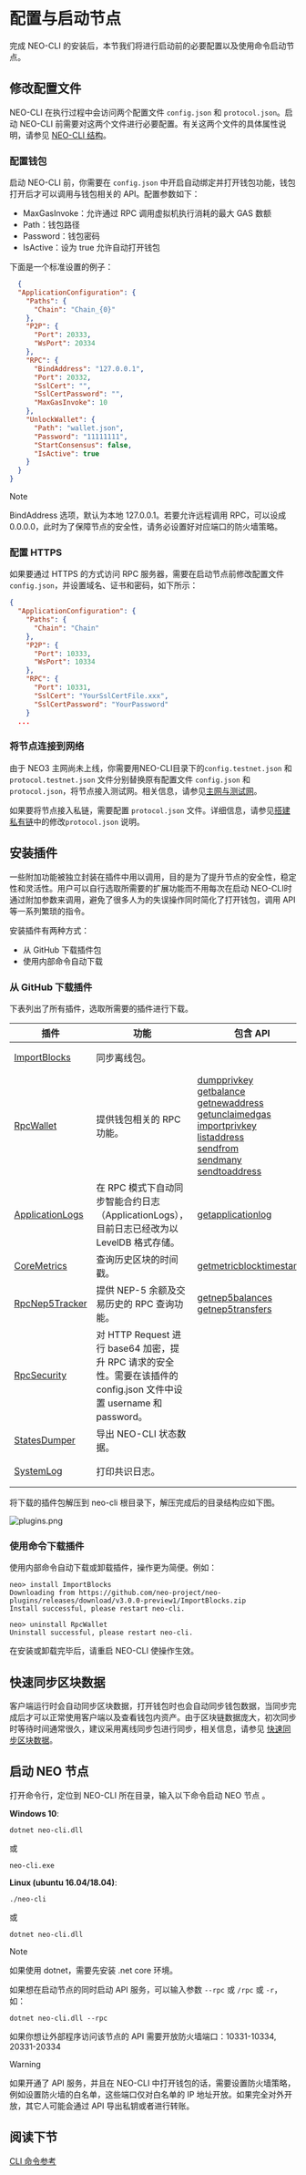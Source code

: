 # 配置与启动节点

完成 NEO-CLI 的安装后，本节我们将进行启动前的必要配置以及使用命令启动节点。

## 修改配置文件

NEO-CLI 在执行过程中会访问两个配置文件 `config.json` 和 `protocol.json`。启动 NEO-CLI 前需要对这两个文件进行必要配置。有关这两个文件的具体属性说明，请参见 [NEO-CLI 结构](../../tooldev/neo_cli_structure.md)。

### 配置钱包

启动 NEO-CLI 前，你需要在 `config.json` 中开启自动绑定并打开钱包功能，钱包打开后才可以调用与钱包相关的 API。配置参数如下：

- MaxGasInvoke：允许通过 RPC 调用虚拟机执行消耗的最大 GAS 数额
- Path：钱包路径
- Password：钱包密码
- IsActive：设为 true 允许自动打开钱包

下面是一个标准设置的例子：

```json
  {
  "ApplicationConfiguration": {
    "Paths": {
      "Chain": "Chain_{0}"
    },
    "P2P": {
      "Port": 20333,
      "WsPort": 20334
    },
    "RPC": {
      "BindAddress": "127.0.0.1",
      "Port": 20332,
      "SslCert": "",
      "SslCertPassword": "",
      "MaxGasInvoke": 10
    },
    "UnlockWallet": {
      "Path": "wallet.json",
      "Password": "11111111",
      "StartConsensus": false,
      "IsActive": true
    }
  }
}
```

> [!Note]
>
> BindAddress 选项，默认为本地 127.0.0.1。若要允许远程调用 RPC，可以设成 0.0.0.0，此时为了保障节点的安全性，请务必设置好对应端口的防火墙策略。

### 配置 HTTPS

如果要通过 HTTPS 的方式访问 RPC 服务器，需要在启动节点前修改配置文件 `config.json`，并设置域名、证书和密码，如下所示： 

```json
{
  "ApplicationConfiguration": {
    "Paths": {
      "Chain": "Chain"
    },
    "P2P": {
      "Port": 10333,
      "WsPort": 10334
    },
    "RPC": {
      "Port": 10331,
      "SslCert": "YourSslCertFile.xxx",
      "SslCertPassword": "YourPassword"
    }
  ...
```

### 将节点连接到网络

由于 NEO3 主网尚未上线，你需要用NEO-CLI目录下的`config.testnet.json` 和`protocol.testnet.json` 文件分别替换原有配置文件 `config.json` 和 `protocol.json`，将节点接入测试网。相关信息，请参见[主网与测试网](../../network/testnet.md)。

如果要将节点接入私链，需要配置 `protocol.json` 文件。详细信息，请参见[搭建私有链](../../network/private-chain/solo.md)中的修改`protocol.json` 说明。

## 安装插件

一些附加功能被独立封装在插件中用以调用，目的是为了提升节点的安全性，稳定性和灵活性。用户可以自行选取所需要的扩展功能而不用每次在启动 NEO-CLI时通过附加参数来调用，避免了很多人为的失误操作同时简化了打开钱包，调用 API 等一系列繁琐的指令。

安装插件有两种方式：

- 从 GitHub 下载插件包
- 使用内部命令自动下载

### 从 GitHub 下载插件

下表列出了所有插件，选取所需要的插件进行下载。

<table class="table table-hover">
    <thead>
        <tr>
            <th style="width: 25%;">插件</th>
            <th style="width: 35%;">功能</th>
            <th style="width: 20%;">包含 API</th>
            <th style="width: 20%;"></th>
        </tr>
    </thead>
    <tbody>
        <tr>
            <td><a
                    href="https://github.com/neo-project/neo-plugins/releases/download/v3.0.0-preview1/ImportBlocks.zip">ImportBlocks</a>
            </td>
            <td>同步离线包。</td>
            <td></td>
            <td>必选</td>
        </tr>
        <tr>
            <td><a
                    href="https://github.com/neo-project/neo-plugins/releases/download/v3.0.0-preview1/RpcWallet.zip">RpcWallet</a>
            </td>
            <td>提供钱包相关的 RPC 功能。</td>
            <td><a
                    href="../../reference/rpc/latest-version/api/dumpprivkey.html">dumpprivkey</a><br><a
                    href="../../reference/rpc/latest-version/api/getbalance.html">getbalance</a><br><a
                    href="../../reference/rpc/latest-version/api/getnewaddress.html">getnewaddress</a><br><a
                    href="../../reference/rpc/latest-version/api/getunclaimedgas.html">getunclaimedgas</a><br><a
                    href="../../reference/rpc/latest-version/api/importprivkey.html">importprivkey</a><br><a
                    href="../../reference/rpc/latest-version/api/listaddress.html">listaddress</a><br><a
                    href="../../reference/rpc/latest-version/api/sendfrom.html">sendfrom</a><br><a
                    href="../../reference/rpc/latest-version/api/sendmany.html">sendmany</a><br><a
                    href="../../reference/rpc/latest-version/api/sendtoaddress.html">sendtoaddress</a></td>
            <td>必选</td>
        </tr>
        <tr>
            <td><a
                    href="https://github.com/neo-project/neo-plugins/releases/download/v3.0.0-preview1/Applicationlogs.zip">ApplicationLogs</a>
            </td>
            <td>在 RPC 模式下自动同步智能合约日志（ApplicationLogs），目前日志已经改为以 LevelDB 格式存储。</td>
            <td><a href="../../reference/rpc/latest-version/api/getapplicationlog.html">getapplicationlog</a></td>
            <td>必选</td>
        </tr>
        <tr>
            <td><a
                    href="https://github.com/neo-project/neo-plugins/releases/download/v3.0.0-preview1/CoreMetrics.zip">CoreMetrics</a>
            </td>
            <td>查询历史区块的时间戳。</td>
            <td><a href="../../reference/rpc/latest-version/api/getmetricblocktimestamp.html">getmetricblocktimestamp</a></td>
            <td>推荐</td>
        </tr>
        <tr>
            <td><a
                    href="https://github.com/neo-project/neo-plugins/releases/download/v3.0.0-preview1/RpcNep5Tracker.zip">RpcNep5Tracker</a>
            </td>
            <td>提供 NEP-5 余额及交易历史的 RPC 查询功能。</td>
            <td><a href="../../reference/rpc/latest-version/api/getnep5balances.html">getnep5balances</a><br><a
                    href="../../reference/rpc/latest-version/api/getnep5transfers.html">getnep5transfers</a></td>
            <td>推荐</td>
        </tr>
        <tr>
            <td><a
                    href="https://github.com/neo-project/neo-plugins/releases/download/v3.0.0-preview1/RpcSecurity.zip">RpcSecurity</a>
            </td>
            <td>对 HTTP Request 进行 base64 加密，提升 RPC 请求的安全性。需要在该插件的 config.json 文件中设置 username 和 password。</td>
            <td></td>
            <td>可选</td>
        </tr>
        <tr>
            <td><a
                    href="https://github.com/neo-project/neo-plugins/releases/download/v3.0.0-preview1/StatesDumper.zip">StatesDumper</a>
            </td>
            <td>导出 NEO-CLI 状态数据。</td>
            <td></td>
            <td>可选</td>
        </tr> 
        <tr>
            <td><a
                    href="https://github.com/neo-project/neo-plugins/releases/download/v3.0.0-preview1/SystemLog.zip">SystemLog</a>
            </td>
            <td>打印共识日志。</td>
            <td></td>
            <td>可选</td>
        </tr>               
    </tbody>
</table>


将下载的插件包解压到 neo-cli 根目录下，解压完成后的目录结构应如下图。

![plugins.png](../../assets/plugins.png)

### 使用命令下载插件

使用内部命令自动下载或卸载插件，操作更为简便。例如：

```
neo> install ImportBlocks
Downloading from https://github.com/neo-project/neo-plugins/releases/download/v3.0.0-preview1/ImportBlocks.zip
Install successful, please restart neo-cli.
```

```
neo> uninstall RpcWallet
Uninstall successful, please restart neo-cli.
```

在安装或卸载完毕后，请重启 NEO-CLI 使操作生效。

## 快速同步区块数据

客户端运行时会自动同步区块数据，打开钱包时也会自动同步钱包数据，当同步完成后才可以正常使用客户端以及查看钱包内资产。由于区块链数据庞大，初次同步时等待时间通常很久，建议采用离线同步包进行同步，相关信息，请参见 [快速同步区块数据](../syncblocks.md)。

## 启动 NEO 节点

打开命令行，定位到 NEO-CLI 所在目录，输入以下命令启动 NEO 节点 。

**Windows 10**:

```
dotnet neo-cli.dll
```

或

```
neo-cli.exe
```

**Linux (ubuntu 16.04/18.04)**:

```
./neo-cli
```

或

```
dotnet neo-cli.dll
```

> [!Note]
>
> 如果使用 dotnet，需要先安装 .net core 环境。

如果想在启动节点的同时启动 API 服务，可以输入参数 `--rpc`  或 `/rpc` 或 `-r`，如：

```
dotnet neo-cli.dll --rpc
```

如果你想让外部程序访问该节点的 API 需要开放防火墙端口：10331-10334, 20331-20334 

> [!WARNING]
>
> 如果开通了 API 服务，并且在 NEO-CLI 中打开钱包的话，需要设置防火墙策略，例如设置防火墙的白名单，这些端口仅对白名单的 IP 地址开放。如果完全对外开放，其它人可能会通过 API 导出私钥或者进行转账。

## 阅读下节

[CLI 命令参考](cli.md)

